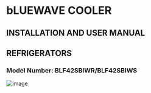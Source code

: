 # bLUEWAVE COOLER
INSTALLATION AND USER MANUAL
---------------------
## REFRIGERATORS
### Model Number:  BLF42SBIWR/BLF42SBIWS
![image](https://github.com/Ashwininar/User-Manual/assets/130229745/6d7dba45-e67b-4e44-80ff-010173bed97d)
